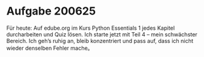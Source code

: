 # Aufgabe 200625

Für heute:
Auf edube.org im Kurs Python Essentials 1 jedes Kapitel durcharbeiten und Quiz lösen.
Ich starte jetzt mit Teil 4 – mein schwächster Bereich. Ich geh’s ruhig an, bleib konzentriert und pass auf, dass ich nicht wieder denselben Fehler mache。
